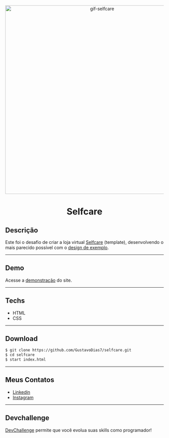 <br />
<p align="center">
 
   <img src="https://ibb.co/MnrvnrX" alt="gif-selfcare" border="0" width="600">

  <h1 align="center">Selfcare</h1>

</p>

## Descrição
Este foi o desafio de criar a loja virtual <a href="https://github.com/thaysagomes/selfcare">Selfcare</a> (template), desenvolvendo o mais parecido possível com o <a href="./design/desktop.png">design de exemplo</a>.
___

## Demo
Acesse a <a href="https://gustavodias7.github.io/selfcare/">demonstração</a> do site.
___

## Techs
- HTML
- CSS
___

## Download
```bash
$ git clone https://github.com/GustavoDias7/selfcare.git
$ cd selfcare
$ start index.html
```
___

## Meus Contatos
- <a href="https://www.linkedin.com/in/gustavo-dias-3100211b6/">Linkedin</a>
- <a href="https://www.instagram.com/gugadias__/">Instagram</a>
___

## Devchallenge 
<a href="https://devchallenge.now.sh/">DevChallenge</a> permite que você evolua suas skills como programador!
